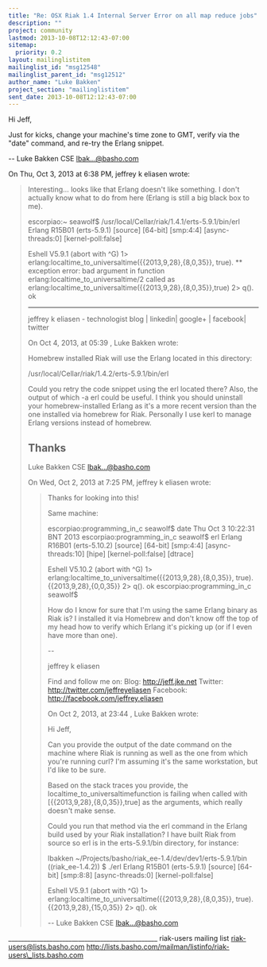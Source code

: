 ```yaml
---
title: "Re: OSX Riak 1.4 Internal Server Error on all map reduce jobs"
description: ""
project: community
lastmod: 2013-10-08T12:12:43-07:00
sitemap:
  priority: 0.2
layout: mailinglistitem
mailinglist_id: "msg12548"
mailinglist_parent_id: "msg12512"
author_name: "Luke Bakken"
project_section: "mailinglistitem"
sent_date: 2013-10-08T12:12:43-07:00
---
```



Hi Jeff,

Just for kicks, change your machine's time zone to GMT, verify via the
"date" command, and re-try the Erlang snippet.

--
Luke Bakken
CSE
lbak...@basho.com


On Thu, Oct 3, 2013 at 6:38 PM, jeffrey k eliasen  wrote:

> Interesting… looks like that Erlang doesn't like something. I don't
> actually know what to do from here (Erlang is still a big black box to me).
>
> escorpiao:~ seawolf$ /usr/local/Cellar/riak/1.4.1/erts-5.9.1/bin/erl
> Erlang R15B01 (erts-5.9.1) [source] [64-bit] [smp:4:4] [async-threads:0]
> [kernel-poll:false]
>
> Eshell V5.9.1 (abort with ^G)
> 1> erlang:localtime\_to\_universaltime({{2013,9,28},{8,0,35}}, true).
> \*\* exception error: bad argument
> in function erlang:localtime\_to\_universaltime/2
> called as
> erlang:localtime\_to\_universaltime({{2013,9,28},{8,0,35}},true)
> 2> q().
> ok
>
>
> ----------
>
> jeffrey k eliasen - technologist
> blog  | 
> linkedin|
> google+  | 
> facebook|
> twitter 
>
> On Oct 4, 2013, at 05:39 , Luke Bakken  wrote:
>
> Homebrew installed Riak will use the Erlang located in this directory:
>
> /usr/local/Cellar/riak/1.4.2/erts-5.9.1/bin/erl
>
> Could you retry the code snippet using the erl located there? Also, the
> output of which -a erl could be useful. I think you should uninstall your
> homebrew-installed Erlang as it's a more recent version than the one
> installed via homebrew for Riak. Personally I use kerl to manage Erlang
> versions instead of homebrew.
>
> Thanks
> --
> Luke Bakken
> CSE
> lbak...@basho.com
>
>
> On Wed, Oct 2, 2013 at 7:25 PM, jeffrey k eliasen  wrote:
>
>> Thanks for looking into this!
>>
>> Same machine:
>>
>> escorpiao:programming\_in\_c seawolf$ date
>> Thu Oct 3 10:22:31 BNT 2013
>> escorpiao:programming\_in\_c seawolf$ erl
>> Erlang R16B01 (erts-5.10.2) [source] [64-bit] [smp:4:4]
>> [async-threads:10] [hipe] [kernel-poll:false] [dtrace]
>>
>> Eshell V5.10.2 (abort with ^G)
>> 1> erlang:localtime\_to\_universaltime({{2013,9,28},{8,0,35}}, true).
>> {{2013,9,28},{0,0,35}}
>> 2> q().
>> ok
>> escorpiao:programming\_in\_c seawolf$
>>
>> How do I know for sure that I'm using the same Erlang binary as Riak is?
>> I installed it via Homebrew and don't know off the top of my head how to
>> verify which Erlang it's picking up (or if I even have more than one).
>>
>> --
>>
>> jeffrey k eliasen
>>
>> Find and follow me on:
>> Blog: http://jeff.jke.net
>> Twitter: http://twitter.com/jeffreyeliasen
>> Facebook: http://facebook.com/jeffrey.eliasen
>>
>> On Oct 2, 2013, at 23:44 , Luke Bakken  wrote:
>>
>> Hi Jeff,
>>
>> Can you provide the output of the date command on the machine where Riak
>> is running as well as the one from which you're running curl? I'm
>> assuming it's the same workstation, but I'd like to be sure.
>>
>> Based on the stack traces you provide, the 
>> localtime\_to\_universaltimefunction is failing when called with
>> [{{2013,9,28},{8,0,35}},true] as the arguments, which really doesn't
>> make sense.
>>
>> Could you run that method via the erl command in the Erlang build used
>> by your Riak installation? I have built Riak from source so erl is in the
>> erts-5.9.1/bin directory, for instance:
>>
>> lbakken ~/Projects/basho/riak\_ee-1.4/dev/dev1/erts-5.9.1/bin
>> ((riak\_ee-1.4.2))
>> $ ./erl
>> Erlang R15B01 (erts-5.9.1) [source] [64-bit] [smp:8:8] [async-threads:0]
>> [kernel-poll:false]
>>
>> Eshell V5.9.1 (abort with ^G)
>> 1> erlang:localtime\_to\_universaltime({{2013,9,28},{8,0,35}}, true).
>> {{2013,9,28},{15,0,35}}
>> 2> q().
>> ok
>>
>> --
>> Luke Bakken
>> CSE
>> lbak...@basho.com
>>
>>
>>
>
>
\_\_\_\_\_\_\_\_\_\_\_\_\_\_\_\_\_\_\_\_\_\_\_\_\_\_\_\_\_\_\_\_\_\_\_\_\_\_\_\_\_\_\_\_\_\_\_
riak-users mailing list
riak-users@lists.basho.com
http://lists.basho.com/mailman/listinfo/riak-users\_lists.basho.com

